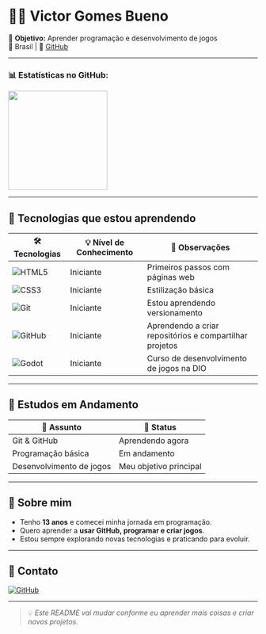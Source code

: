 # 👨‍💻 Victor Gomes Bueno

🎯 **Objetivo:** Aprender programação e desenvolvimento de jogos   
📍 Brasil | 🐙 [GitHub](https://github.com/vg-bueno)  

---

### 📊 Estatísticas no GitHub:
<a href="https://github.com/vg-bueno">
  <img height=200 align="center" src="https://github-readme-stats.vercel.app/api?username=vg-bueno&locale=pt-br&bg_color=0D1117&text_color=FFFFFF&show_icons=true&include_all_commits=true&icon_color=58A6FF&title_color=FF7B72&count_private=true&rank_icon=github" />
</a>

---

## 🚀 Tecnologias que estou aprendendo

| 🛠️ Tecnologias         | 💡 Nível de Conhecimento      | 🧠 Observações                                                  |
|------------------------|------------------------------|----------------------------------------------------------------|
| ![HTML5](https://img.shields.io/badge/-HTML5-E34F26?logo=html5&logoColor=white)         | Iniciante                  | Primeiros passos com páginas web                              |
| ![CSS3](https://img.shields.io/badge/-CSS3-1572B6?logo=css3&logoColor=white)            | Iniciante                  | Estilização básica                                            |
| ![Git](https://img.shields.io/badge/-Git-F05032?logo=git&logoColor=white)              | Iniciante                  | Estou aprendendo versionamento                                |
| ![GitHub](https://img.shields.io/badge/-GitHub-181717?logo=github&logoColor=white)     | Iniciante                  | Aprendendo a criar repositórios e compartilhar projetos       |
| ![Godot](https://img.shields.io/badge/Godot%20Engine-478CBF?logo=godotengine&logoColor=fff&style=flat)     | Iniciante                  | Curso de desenvolvimento de jogos na DIO       |

---

## 📜 Estudos em Andamento

| 📘 Assunto | 🔄 Status |
|-|-|
| Git & GitHub | Aprendendo agora |
| Programação básica | Em andamento |
| Desenvolvimento de jogos | Meu objetivo principal |

---

## 🧠 Sobre mim

- Tenho **13 anos** e comecei minha jornada em programação.  
- Quero aprender a **usar GitHub, programar e criar jogos**.  
- Estou sempre explorando novas tecnologias e praticando para evoluir.  

---

## 🔗 Contato

[![GitHub](https://img.shields.io/badge/-GitHub-000000?style=for-the-badge&logo=github&logoColor=white)](https://github.com/vg-bueno)

---

> 💡 *Este README vai mudar conforme eu aprender mais coisas e criar novos projetos.*
